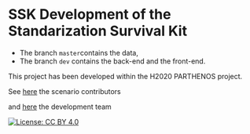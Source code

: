 # SSK Development of the Standarization Survival Kit
* The branch `master`contains the data,
* The branch `dev` contains the back-end and the front-end. 

This project has been developed within the H2020 PARTHENOS project.

See [here](https://github.com/ParthenosWP4/SSK/blob/master/scenariosContributors.txt) the scenario contributors

and [here](https://github.com/ParthenosWP4/SSK/blob/master/devTeam.txt) the development team

[![License: CC BY 4.0](https://img.shields.io/badge/License-CC%20BY%204.0-lightgrey.svg)](http://creativecommons.org/licenses/by/4.0/)
